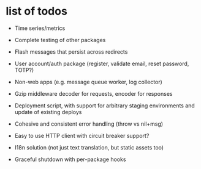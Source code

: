# list of todos

* Time series/metrics
* Complete testing of other packages

* Flash messages that persist across redirects
* User account/auth package (register, validate email, reset password, TOTP?)
* Non-web apps (e.g. message queue worker, log collector)
* Gzip middleware decoder for requests, encoder for responses

* Deployment script, with support for arbitrary staging environments and update of existing deploys
* Cohesive and consistent error handling (throw vs nil+msg)
* Easy to use HTTP client with circuit breaker support?
* I18n solution (not just text translation, but static assets too)
* Graceful shutdown with per-package hooks
